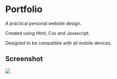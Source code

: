<h1> Portfolio </h1>

A practical personal website design.

Created using Html, Css and Javascript.

Designed to be compatible with all mobile devices.

<h2> Screenshot  </h2>

![](/1.gif)
